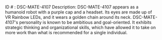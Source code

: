 ID # : DSC-MATE-4107
Description: DSC-MATE-4107 appears as a humanoid robot with a purple cap and a headset. Its eyes are made up of VR Rainbow LEDs, and it wears a golden chain around its neck. DSC-MATE-4107's personality is known to be ambitious and goal-oriented. It exhibits strategic thinking and organizational skills, which have allowed it to take on more work than what is recommended for a single individual.